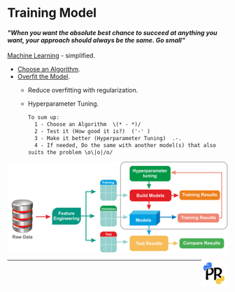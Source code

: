 # Training Model
#### _"When you want the absolute best chance to succeed at anything you want, your approach should always be the same. Go small"_

[Machine Learning](https://github.com/pauloreis-ds/Paulo-Reis-Data-Science/tree/master/3%20-%20Data%20Analysis%20(Machine%20Learning)) - simplified.

- [Choose an Algorithm](https://github.com/pauloreis-ds/Machine-Learning-ROADMAP/blob/master/6%20-%20Training%20Model/Choosing%20an%20algorithm.md).
- [Overfit the Model](https://github.com/pauloreis-ds/Machine-Learning-ROADMAP/blob/master/6%20-%20Training%20Model/Overfit%20the%20Model.md).
    - Reduce overfitting with regularization.
    - Hyperparameter Tuning.     
        
        
        
          To sum up: 
            1 - Choose an Algorithm  \(* - *)/
            2 - Test it (How good it is?)  ('-' )
            3 - Make it better (Hyperparameter Tuning)  .-.
            4 - If needed, Do the same with another model(s) that also suits the problem \o\|o|/o/


<p align="center">
  <img src="image/7training model.png" width="800" />
</p>


[<img align="right" width="60" height="60" src="https://github.com/pauloreis-ds/Paulo-Reis-Data-Science/blob/master/Paulo%20Reis/Pauloreis01.png">](https://github.com/pauloreis-ds)

---
